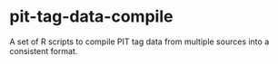 # pit-tag-data-compile
A set of R scripts to compile PIT tag data from multiple sources into a consistent format.
